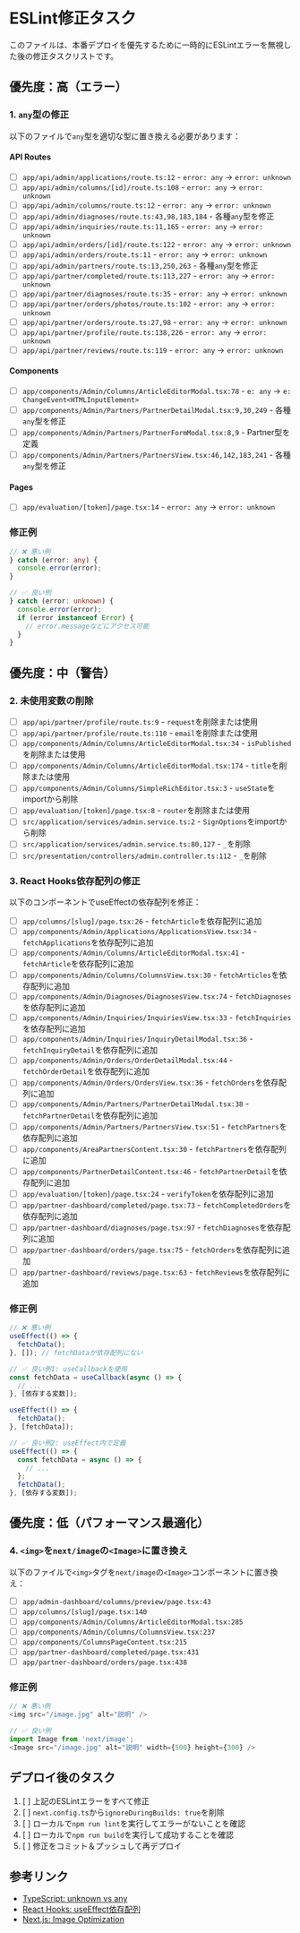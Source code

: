 # ESLint修正タスク

このファイルは、本番デプロイを優先するために一時的にESLintエラーを無視した後の修正タスクリストです。

## 優先度：高（エラー）

### 1. `any`型の修正

以下のファイルで`any`型を適切な型に置き換える必要があります：

#### API Routes
- [ ] `app/api/admin/applications/route.ts:12` - `error: any` → `error: unknown`
- [ ] `app/api/admin/columns/[id]/route.ts:108` - `error: any` → `error: unknown`
- [ ] `app/api/admin/columns/route.ts:12` - `error: any` → `error: unknown`
- [ ] `app/api/admin/diagnoses/route.ts:43,98,183,184` - 各種`any`型を修正
- [ ] `app/api/admin/inquiries/route.ts:11,165` - `error: any` → `error: unknown`
- [ ] `app/api/admin/orders/[id]/route.ts:122` - `error: any` → `error: unknown`
- [ ] `app/api/admin/orders/route.ts:11` - `error: any` → `error: unknown`
- [ ] `app/api/admin/partners/route.ts:13,250,263` - 各種`any`型を修正
- [ ] `app/api/partner/completed/route.ts:113,227` - `error: any` → `error: unknown`
- [ ] `app/api/partner/diagnoses/route.ts:35` - `error: any` → `error: unknown`
- [ ] `app/api/partner/orders/photos/route.ts:102` - `error: any` → `error: unknown`
- [ ] `app/api/partner/orders/route.ts:27,98` - `error: any` → `error: unknown`
- [ ] `app/api/partner/profile/route.ts:138,226` - `error: any` → `error: unknown`
- [ ] `app/api/partner/reviews/route.ts:119` - `error: any` → `error: unknown`

#### Components
- [ ] `app/components/Admin/Columns/ArticleEditorModal.tsx:78` - `e: any` → `e: ChangeEvent<HTMLInputElement>`
- [ ] `app/components/Admin/Partners/PartnerDetailModal.tsx:9,30,249` - 各種`any`型を修正
- [ ] `app/components/Admin/Partners/PartnerFormModal.tsx:8,9` - Partner型を定義
- [ ] `app/components/Admin/Partners/PartnersView.tsx:46,142,183,241` - 各種`any`型を修正

#### Pages
- [ ] `app/evaluation/[token]/page.tsx:14` - `error: any` → `error: unknown`

### 修正例

```typescript
// ❌ 悪い例
} catch (error: any) {
  console.error(error);
}

// ✅ 良い例
} catch (error: unknown) {
  console.error(error);
  if (error instanceof Error) {
    // error.messageなどにアクセス可能
  }
}
```

## 優先度：中（警告）

### 2. 未使用変数の削除

- [ ] `app/api/partner/profile/route.ts:9` - `request`を削除または使用
- [ ] `app/api/partner/profile/route.ts:110` - `email`を削除または使用
- [ ] `app/components/Admin/Columns/ArticleEditorModal.tsx:34` - `isPublished`を削除または使用
- [ ] `app/components/Admin/Columns/ArticleEditorModal.tsx:174` - `title`を削除または使用
- [ ] `app/components/Admin/Columns/SimpleRichEditor.tsx:3` - `useState`をimportから削除
- [ ] `app/evaluation/[token]/page.tsx:8` - `router`を削除または使用
- [ ] `src/application/services/admin.service.ts:2` - `SignOptions`をimportから削除
- [ ] `src/application/services/admin.service.ts:80,127` - `_`を削除
- [ ] `src/presentation/controllers/admin.controller.ts:112` - `_`を削除

### 3. React Hooks依存配列の修正

以下のコンポーネントでuseEffectの依存配列を修正：

- [ ] `app/columns/[slug]/page.tsx:26` - `fetchArticle`を依存配列に追加
- [ ] `app/components/Admin/Applications/ApplicationsView.tsx:34` - `fetchApplications`を依存配列に追加
- [ ] `app/components/Admin/Columns/ArticleEditorModal.tsx:41` - `fetchArticle`を依存配列に追加
- [ ] `app/components/Admin/Columns/ColumnsView.tsx:30` - `fetchArticles`を依存配列に追加
- [ ] `app/components/Admin/Diagnoses/DiagnosesView.tsx:74` - `fetchDiagnoses`を依存配列に追加
- [ ] `app/components/Admin/Inquiries/InquiriesView.tsx:33` - `fetchInquiries`を依存配列に追加
- [ ] `app/components/Admin/Inquiries/InquiryDetailModal.tsx:36` - `fetchInquiryDetail`を依存配列に追加
- [ ] `app/components/Admin/Orders/OrderDetailModal.tsx:44` - `fetchOrderDetail`を依存配列に追加
- [ ] `app/components/Admin/Orders/OrdersView.tsx:36` - `fetchOrders`を依存配列に追加
- [ ] `app/components/Admin/Partners/PartnerDetailModal.tsx:38` - `fetchPartnerDetail`を依存配列に追加
- [ ] `app/components/Admin/Partners/PartnersView.tsx:51` - `fetchPartners`を依存配列に追加
- [ ] `app/components/AreaPartnersContent.tsx:30` - `fetchPartners`を依存配列に追加
- [ ] `app/components/PartnerDetailContent.tsx:46` - `fetchPartnerDetail`を依存配列に追加
- [ ] `app/evaluation/[token]/page.tsx:24` - `verifyToken`を依存配列に追加
- [ ] `app/partner-dashboard/completed/page.tsx:73` - `fetchCompletedOrders`を依存配列に追加
- [ ] `app/partner-dashboard/diagnoses/page.tsx:97` - `fetchDiagnoses`を依存配列に追加
- [ ] `app/partner-dashboard/orders/page.tsx:75` - `fetchOrders`を依存配列に追加
- [ ] `app/partner-dashboard/reviews/page.tsx:63` - `fetchReviews`を依存配列に追加

### 修正例

```typescript
// ❌ 悪い例
useEffect(() => {
  fetchData();
}, []); // fetchDataが依存配列にない

// ✅ 良い例1: useCallbackを使用
const fetchData = useCallback(async () => {
  // ...
}, [依存する変数]);

useEffect(() => {
  fetchData();
}, [fetchData]);

// ✅ 良い例2: useEffect内で定義
useEffect(() => {
  const fetchData = async () => {
    // ...
  };
  fetchData();
}, [依存する変数]);
```

## 優先度：低（パフォーマンス最適化）

### 4. `<img>`を`next/image`の`<Image>`に置き換え

以下のファイルで`<img>`タグを`next/image`の`<Image>`コンポーネントに置き換え：

- [ ] `app/admin-dashboard/columns/preview/page.tsx:43`
- [ ] `app/columns/[slug]/page.tsx:140`
- [ ] `app/components/Admin/Columns/ArticleEditorModal.tsx:285`
- [ ] `app/components/Admin/Columns/ColumnsView.tsx:237`
- [ ] `app/components/ColumnsPageContent.tsx:215`
- [ ] `app/partner-dashboard/completed/page.tsx:431`
- [ ] `app/partner-dashboard/orders/page.tsx:438`

### 修正例

```typescript
// ❌ 悪い例
<img src="/image.jpg" alt="説明" />

// ✅ 良い例
import Image from 'next/image';
<Image src="/image.jpg" alt="説明" width={500} height={300} />
```

## デプロイ後のタスク

1. [ ] 上記のESLintエラーをすべて修正
2. [ ] `next.config.ts`から`ignoreDuringBuilds: true`を削除
3. [ ] ローカルで`npm run lint`を実行してエラーがないことを確認
4. [ ] ローカルで`npm run build`を実行して成功することを確認
5. [ ] 修正をコミット＆プッシュして再デプロイ

## 参考リンク

- [TypeScript: unknown vs any](https://www.typescriptlang.org/docs/handbook/2/functions.html#unknown)
- [React Hooks: useEffect依存配列](https://react.dev/reference/react/useEffect#parameters)
- [Next.js: Image Optimization](https://nextjs.org/docs/app/building-your-application/optimizing/images)
